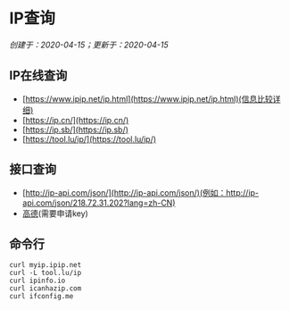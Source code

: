 # IP查询

*创建于：2020-04-15；更新于：2020-04-15*

## IP在线查询

- [https://www.ipip.net/ip.html](https://www.ipip.net/ip.html)(信息比较详细)
- [https://ip.cn/](https://ip.cn/)
- [https://ip.sb/](https://ip.sb/)
- [https://tool.lu/ip/](https://tool.lu/ip/)

## 接口查询

- [http://ip-api.com/json/](http://ip-api.com/json/)(例如：http://ip-api.com/json/218.72.31.202?lang=zh-CN)
- [高德](https://lbs.amap.com/api/webservice/guide/api/ipconfig)(需要申请key)

## 命令行

```
curl myip.ipip.net
curl -L tool.lu/ip
curl ipinfo.io
curl icanhazip.com
curl ifconfig.me
```
